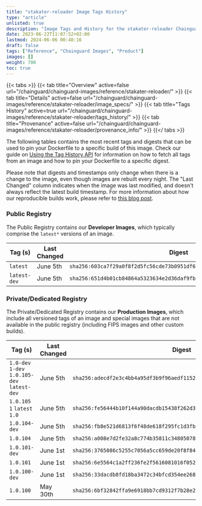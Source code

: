```yaml
---
title: "stakater-reloader Image Tags History"
type: "article"
unlisted: true
description: "Image Tags and History for the stakater-reloader Chainguard Image"
date: 2023-06-22T11:07:52+02:00
lastmod: 2024-06-06 00:48:16
draft: false
tags: ["Reference", "Chainguard Images", "Product"]
images: []
weight: 700
toc: true
---
```


{{< tabs >}}
{{< tab title="Overview" active=false url="/chainguard/chainguard-images/reference/stakater-reloader/" >}}
{{< tab title="Details" active=false url="/chainguard/chainguard-images/reference/stakater-reloader/image_specs/" >}}
{{< tab title="Tags History" active=true url="/chainguard/chainguard-images/reference/stakater-reloader/tags_history/" >}}
{{< tab title="Provenance" active=false url="/chainguard/chainguard-images/reference/stakater-reloader/provenance_info/" >}}
{{</ tabs >}}

The following tables contains the most recent tags and digests that can be used to pin your Dockerfile to a specific build of this image. Check our guide on [Using the Tag History API](/chainguard/chainguard-images/using-the-tag-history-api/) for information on how to fetch all tags from an image and how to pin your Dockerfile to a specific digest.

Please note that digests and timestamps only change when there is a change to the image, even though images are rebuilt every night. The "Last Changed" column indicates when the image was last modified, and doesn't always reflect the latest build timestamp. For more information about how our reproducible builds work, please refer to [this blog post](https://www.chainguard.dev/unchained/reproducing-chainguards-reproducible-image-builds).

### Public Registry
The Public Registry contains our **Developer Images**, which typically comprise the `latest*` versions of an image.

| Tag (s)       | Last Changed | Digest                                                                    |
|---------------|--------------|---------------------------------------------------------------------------|
|  `latest`     | June 5th     | `sha256:603ca7f29a0f8f2d5fc56cde73b0951df6010074a8582eff38c95d8250efa68b` |
|  `latest-dev` | June 5th     | `sha256:651d4b01cb84864a5323634e2d36daf9fbe45b4d9fcdfb1bca071b8890e1be43` |


### Private/Dedicated Registry
The Private/Dedicated Registry contains our **Production Images**, which include all versioned tags of an image and special images that are not available in the public registry (including FIPS images and other custom builds).

| Tag (s)                                       | Last Changed | Digest                                                                    |
|-----------------------------------------------|--------------|---------------------------------------------------------------------------|
|  `1.0-dev` `1-dev` `1.0.105-dev` `latest-dev` | June 5th     | `sha256:adecdf2e3c4bb4a95df3b9f96aedf1152b800b3faf5519bfc3258333317468c9` |
|  `1.0.105` `1` `latest` `1.0`                 | June 5th     | `sha256:fe56444b10f144a90dacdb15438f262d38a38782fbbf3ff623bccbb64a457a0d` |
|  `1.0.104-dev`                                | June 5th     | `sha256:fb8e521d6813f6f48de618f295fc1d3fb4ee685e4be15a4186b1e98116db8574` |
|  `1.0.104`                                    | June 5th     | `sha256:a008e7d2fe32a8c774b35811c34805078013aa4bcf8e6509cf5a76a20f9e88ac` |
|  `1.0.101-dev`                                | June 1st     | `sha256:3765086c5255c7056a5cc659de20f8f84f461a74038337062e1c03d98d9ff7b6` |
|  `1.0.101`                                    | June 1st     | `sha256:6e5564c1a2ff236fe2f5616081016f0528e233b6cf2d835e71ea8b0f685f7336` |
|  `1.0.100-dev`                                | June 1st     | `sha256:33dacdb8fd18ba3472c34bfcd354ee268513777d10fb18bb583c74f0499bb576` |
|  `1.0.100`                                    | May 30th     | `sha256:6bf32842ffa9e6918bb7cd9312f7b28e29c7d2ccf755a4a2fd8a3c436811507b` |

